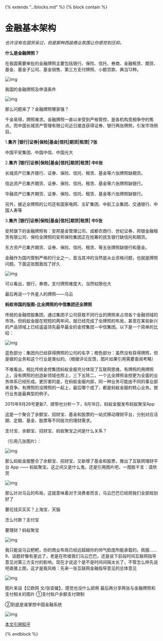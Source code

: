 {%  extends "../blocks.md"  %}
{%  block contain  %}
# 金融基本架构

*也许没有在国贸呆过，但是那种西装商业氛围让你感觉到压抑。*



**什么是金融牌照？**

在我国需要审批的金融牌照主要包括银行、保险、信托、券商、金融租赁、期货、基金、基金子公司、基金销售、第三方支付牌照、小额贷款、典当12种。

![img](../assets/images/1a619b4911e006faea4ac673002806a5_hd.png)



我国的金融牌照及申请条件

![img](../assets/images/bbc7440dbdecdbecdf7c615f99691c27_hd.png)



那么问题来了？金融牌照哪家强？

千金易得，牌照难求。金融牌照一直以来受到严格管控，是各机构竞相争夺的焦点。而中国长城资产管理有限公司近日接连获得证券、银行两张牌照，引发市场侧目。

1.**集齐 |银行|证券|保险|基金|信托|期货|租赁| 7张**

中国平安集团、中国中信、中国光大

2.**集齐 |银行|证券|保险|基金|信托|期货|租赁| 中6张**

长城资产已集齐银行、证券、保险、信托、租赁、基金等六张牌照缺期货。

信达资产已集齐期货、证券、保险、信托、租赁、基金等六张牌照缺银行。

华融资产已集齐期货、证券、保险、信托、租赁、基金等六张牌照缺银行。

另外，接近全牌照的公司还有国家电网、五矿集团、中航工业集团、交通银行、中国人寿等

3.**集齐 |银行|证券|保险|基金|信托|期货|租赁| 中5张**

安邦旗下的金融牌照有：安邦基金管理公司、成都农商行、世纪证券、邦银金融租赁有限公司、保险全牌照的安邦保险集团正在抢筹的民生银行缺信托和期货。

东方资产已集齐期货、证券、保险、信托、租赁、等五张牌照缺银行和基金。





金融作为国内管制严格的行业之一，首当其冲的当然是从业资格问题，也就是牌照问题。下面这张图我找了好久

![img](https://pic1.zhimg.com/80/b86cbdd85b804f5fed6ce9894472b35a_hd.jpg)

可以看出，银行，券商，支付牌照难度大，当然权限也大



最后再说一个外星人的牌照——马云

 **蚂蚁帝国的版图-比全牌照的中信集团还全牌照**

传统的金融控股集团，通过集团子公司获取不同行业的牌照来占领各个金融领域的市场，但蚂蚁金服在短短的两年间，就已经完成了全牌照的布局，甚至在某些新兴的产品领域上已经遥遥领先最早最全的金控集团－中信集团。以下是一个简单的比较：

![img](../assets/images/6fa97adae357782bb73ee8287ae8dda5_hd.png)



​       蓝色部分：集团内已经获得牌照的公司的名字；橙色部分：虽然没有获得牌照，但是做的业务和这个行业是类似的。（根据评论反馈，图片如果引用需要查阅考略）

​       不难看出，相比传统金控集团蚂蚁金服充分体现了互联网思维，有牌照的用牌照上，没有牌照的创造新领域也照上，三下五除二，一个比全牌照金控更为全面的业务体系已经形成。更厉害的是，在蚂蚁金服内部，同一种业务可能由不同的事业部来竞争，有牌照的没牌照的一起上，最后哪个成了，都是蚂蚁金服的核心业务。银行业务是最典型的例子。


 2015年9月26号更新7、顺带也分析一下，8月18日，蚂蚁金服发布蚂蚁聚宝App

这是一个聚合了余额宝、招财宝、基金和股票的一站式移动理财平台，分别对应活期、定期、基金、股票等不同层次的理财需求。

支付宝、余额宝、招财宝、蚂蚁聚宝之间是什么关系？

（引用几张图片）：

![img](../assets/images/06fe722507032e87f61ec1789e821a75_hd.png)



那么蚂蚁金服整合了余额宝、招财宝，又新增了基金和股票，推出了互联网理财平台 App —— 蚂蚁聚宝。这之间又是什么鬼，还是引用图片吧，一图胜千言：请欣赏

![img](../assets/images/21aba889c3140255e624b00f3693045f_hd.png)

那么针对马云的布局，这就意味着对于消费者而言，马云巴巴已经把我们全部规划好了

要花钱买买买？上淘宝、天猫

怎么付款？支付宝

要理财？蚂蚁聚宝



![img](../assets/images/4203bfe22c80cc740e9c99dd8055004b_hd.png)

我只能说马云粑粑，你的商业布局已经远超越你的帅气脸庞所能承载的。佩服……
9、话题好像有差远了，老是在吹嘘我们马云巴巴，还是说下前段时间互联网指导意见对第三方支付的影响，现在才说这个是不是时间间隔太长了，不管怎么样先说吧直接上图，这才是我风格：先来一张互联网金融指导意见的总体意见

![img](../assets/images/9d58707f8755b371a0f53f6eb1af49d5_hd.png)

图片来自【亿欧网 文/张安媛】，感觉也没什么卵用
最后再分享两张与金融牌照和支付相关的图片  ①支付账户余额支付限制

②到底是谁掌控中国金融系统

![img](../assets/images/88cb4c344cd1429afd91a3824abf4610_hd.png)



[本文引用知乎](https://www.zhihu.com/question/20026985) 

{%  endblock   %}